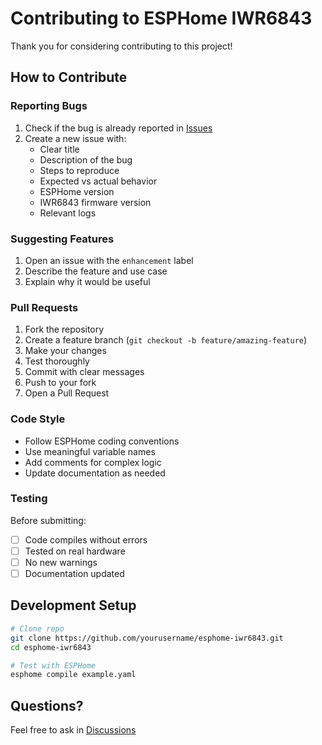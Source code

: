 # Contributing to ESPHome IWR6843

Thank you for considering contributing to this project!

## How to Contribute

### Reporting Bugs

1. Check if the bug is already reported in [Issues](https://github.com/yourusername/esphome-iwr6843/issues)
2. Create a new issue with:
   - Clear title
   - Description of the bug
   - Steps to reproduce
   - Expected vs actual behavior
   - ESPHome version
   - IWR6843 firmware version
   - Relevant logs

### Suggesting Features

1. Open an issue with the `enhancement` label
2. Describe the feature and use case
3. Explain why it would be useful

### Pull Requests

1. Fork the repository
2. Create a feature branch (`git checkout -b feature/amazing-feature`)
3. Make your changes
4. Test thoroughly
5. Commit with clear messages
6. Push to your fork
7. Open a Pull Request

### Code Style

- Follow ESPHome coding conventions
- Use meaningful variable names
- Add comments for complex logic
- Update documentation as needed

### Testing

Before submitting:
- [ ] Code compiles without errors
- [ ] Tested on real hardware
- [ ] No new warnings
- [ ] Documentation updated

## Development Setup

```bash
# Clone repo
git clone https://github.com/yourusername/esphome-iwr6843.git
cd esphome-iwr6843

# Test with ESPHome
esphome compile example.yaml
```

## Questions?

Feel free to ask in [Discussions](https://github.com/yourusername/esphome-iwr6843/discussions)

